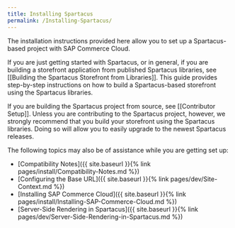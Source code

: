 ```yaml
---
title: Installing Spartacus
permalink: /Installing-Spartacus/
---
```


The installation instructions provided here allow you to set up a Spartacus-based project with SAP Commerce Cloud.

If you are just getting started with Spartacus, or in general, if you are building a storefront application from published Spartacus libraries, see [[Building the Spartacus Storefront from Libraries]]. This guide provides step-by-step instructions on how to build a Spartacus-based storefront using the Spartacus libraries.

If you are building the Spartacus project from source, see [[Contributor Setup]]. Unless you are contributing to the Spartacus project, however, we strongly recommend that you build your storefront using the Spartacus libraries. Doing so will allow you to easily upgrade to the newest Spartacus releases.

The following topics may also be of assistance while you are getting set up:

- [Compatibility Notes]({{ site.baseurl }}{% link pages/install/Compatibility-Notes.md %})
- [Configuring the Base URL]({{ site.baseurl }}{% link pages/dev/Site-Context.md %})
- [Installing SAP Commerce Cloud]({{ site.baseurl }}{% link pages/install/Installing-SAP-Commerce-Cloud.md %})
- [Server-Side Rendering in Spartacus]({{ site.baseurl }}{% link pages/dev/Server-Side-Rendering-in-Spartacus.md %})
